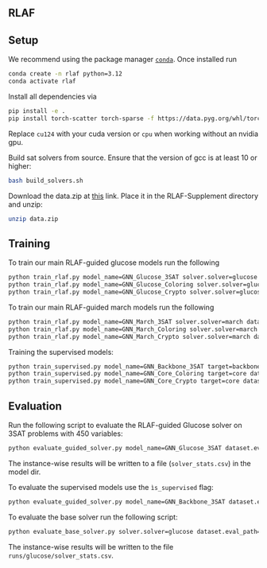 ## RLAF

## Setup
We recommend using the package manager [`conda`](https://docs.conda.io/en/latest/). Once installed run
```bash
conda create -n rlaf python=3.12
conda activate rlaf
```

Install all dependencies via
```bash
pip install -e .
pip install torch-scatter torch-sparse -f https://data.pyg.org/whl/torch-2.5.0+cu124.html
```
Replace `cu124` with your cuda version or `cpu` when working without an nvidia gpu.

Build sat solvers from source. Ensure that the version of gcc is at least 10 or higher:
```bash
bash build_solvers.sh
```

Download the data.zip at [this](https://figshare.com/s/5153ef90859327932238) link. Place it in the RLAF-Supplement directory and unzip:
```bash
unzip data.zip
```

## Training

To train our main RLAF-guided glucose models run the following
```bash
python train_rlaf.py model_name=GNN_Glucose_3SAT solver.solver=glucose dataset.train_path=data/training/3sat/*/*.cnf dataset.val_path=data/validation/3sat/*/*.cnf optim.lr=0.0001 training.kl_penalty=0.1
python train_rlaf.py model_name=GNN_Glucose_Coloring solver.solver=glucose dataset.train_path=data/training/coloring/*/*.cnf dataset.val_path=data/validation/coloring/*/*.cnf optim.lr=0.00005 training.kl_penalty=1.1
python train_rlaf.py model_name=GNN_Glucose_Crypto solver.solver=glucose dataset.train_path=data/training/crypto/*.cnf dataset.val_path=data/validation/crypto/*.cnf optim.lr=0.00005 training.kl_penalty=0.1
```

To train our main RLAF-guided march models run the following
```bash
python train_rlaf.py model_name=GNN_March_3SAT solver.solver=march dataset.train_path=data/training/3sat/*/*.cnf dataset.val_path=data/validation/3sat/*/*.cnf optim.lr=0.0001 training.kl_penalty=1.0
python train_rlaf.py model_name=GNN_March_Coloring solver.solver=march dataset.train_path=data/training/coloring/*/*.cnf dataset.val_path=data/validation/coloring/*/*.cnf optim.lr=0.00001 training.kl_penalty=0.1
python train_rlaf.py model_name=GNN_March_Crypto solver.solver=march dataset.train_path=data/training/crypto/*.cnf dataset.val_path=data/validation/crypto/*.cnf optim.lr=0.00001 training.kl_penalty=0.1
```

Training the supervised models:
```bash
python train_supervised.py model_name=GNN_Backbone_3SAT target=backbone dataset.train_path=data/training/3sat/sat/*.cnf dataset.val_path=data/validation/3sat/sat/*.cnf
python train_supervised.py model_name=GNN_Core_Coloring target=core dataset.train_path=data/training/coloring/*/*.cnf dataset.val_path=data/validation/coloring/unsat/*.cnf
python train_supervised.py model_name=GNN_Core_Crypto target=core dataset.train_path=data/training/crypto/*.cnf dataset.val_path=data/validation/crypto/*.cnf
```

## Evaluation

Run the following script to evaluate the RLAF-guided Glucose solver on 3SAT problems with 450 variables:
```bash
python evaluate_guided_solver.py model_name=GNN_Glucose_3SAT dataset.eval_path=data/test/3sat/450/*.cnf
```
The instance-wise results will be written to a file (`solver_stats.csv`) in the model dir.

To evaluate the supervised models use the `ìs_supervised` flag:
```bash
python evaluate_guided_solver.py model_name=GNN_Backbone_3SAT dataset.eval_path=data/test/3sat/450/*.cnf is_supervised=True pred_scale=10.0
```

To evaluate the base solver run the following script:
```bash
python evaluate_base_solver.py solver.solver=glucose dataset.eval_path=data/test/3sat/450/*.cnf
```
The instance-wise results will be written to the file `runs/glucose/solver_stats.csv`.